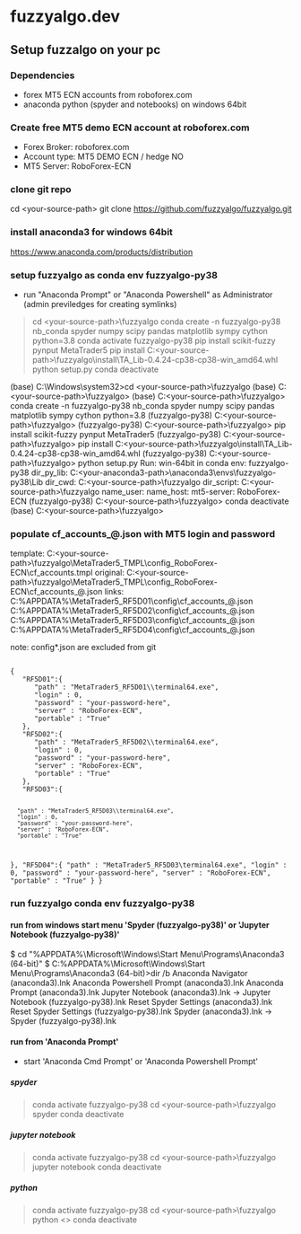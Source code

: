 # fuzzyalgo.dev

## Setup fuzzalgo on your pc

### Dependencies

- forex MT5 ECN accounts from roboforex.com
- anaconda python (spyder and notebooks) on windows 64bit

### Create free MT5 demo ECN account at roboforex.com

- Forex Broker: roboforex.com
- Account type: MT5 DEMO ECN / hedge NO 
- MT5 Server:   RoboForex-ECN

### clone git repo

cd \<your-source-path>
git clone https://github.com/fuzzyalgo/fuzzyalgo.git


### install anaconda3 for windows 64bit

https://www.anaconda.com/products/distribution

### setup fuzzyalgo as conda env fuzzyalgo-py38

- run "Anaconda Prompt" or "Anaconda Powershell" as Administrator (admin previledges for creating symlinks)

> cd \<your-source-path>\fuzzyalgo
> conda create -n fuzzyalgo-py38  nb_conda spyder numpy scipy pandas matplotlib sympy cython  python=3.8
> conda activate fuzzyalgo-py38
> pip install scikit-fuzzy pynput MetaTrader5
> pip install C:\<your-source-path>\fuzzyalgo\install\TA_Lib-0.4.24-cp38-cp38-win_amd64.whl
> python setup.py
> conda deactivate


(base) C:\Windows\system32>cd \<your-source-path>\fuzzyalgo
(base) C:\<your-source-path>\fuzzyalgo>
(base) C:\<your-source-path>\fuzzyalgo> conda create -n fuzzyalgo-py38  nb_conda spyder numpy scipy pandas matplotlib sympy cython  python=3.8
(fuzzyalgo-py38) C:\<your-source-path>\fuzzyalgo>
(fuzzyalgo-py38) C:\<your-source-path>\fuzzyalgo> pip install scikit-fuzzy pynput MetaTrader5
(fuzzyalgo-py38) C:\<your-source-path>\fuzzyalgo> pip install C:\<your-source-path>\fuzzyalgo\install\TA_Lib-0.4.24-cp38-cp38-win_amd64.whl
(fuzzyalgo-py38) C:\<your-source-path>\fuzzyalgo> python setup.py
	Run: win-64bit in conda env:  fuzzyalgo-py38
	dir_py_lib:  C:\<your-anaconda3-path>\anaconda3\envs\fuzzyalgo-py38\Lib
	dir_cwd:     C:\<your-source-path>\fuzzyalgo
	dir_script:  C:\<your-source-path>\fuzzyalgo
	name_user:   <your-username>
	name_host:   <your-hostname>
	mt5-server:  RoboForex-ECN
(fuzzyalgo-py38) C:\<your-source-path>\fuzzyalgo> conda deactivate
(base) C:\<your-source-path>\fuzzyalgo>

### populate cf_accounts_<your-username>@<your-hostname>.json with MT5 login and password

template:
C:\<your-source-path>\fuzzyalgo\MetaTrader5_TMPL\config_RoboForex-ECN\cf_accounts.tmpl
original:
C:\<your-source-path>\fuzzyalgo\MetaTrader5_TMPL\config_RoboForex-ECN\cf_accounts_<your-username>@<your-hostname>.json
links:
C:\%APPDATA%\MetaTrader5_RF5D01\config\cf_accounts_<your-username>@<your-hostname>.json
C:\%APPDATA%\MetaTrader5_RF5D02\config\cf_accounts_<your-username>@<your-hostname>.json
C:\%APPDATA%\MetaTrader5_RF5D03\config\cf_accounts_<your-username>@<your-hostname>.json
C:\%APPDATA%\MetaTrader5_RF5D04\config\cf_accounts_<your-username>@<your-hostname>.json

note: config\*.json are excluded from git

<code>
{
   "RF5D01":{
      "path" : "MetaTrader5_RF5D01\\terminal64.exe",
      "login" : 0,
      "password" : "your-password-here",
      "server" : "RoboForex-ECN",
      "portable" : "True"
   },
   "RF5D02":{
      "path" : "MetaTrader5_RF5D02\\terminal64.exe",
      "login" : 0,
      "password" : "your-password-here",
      "server" : "RoboForex-ECN",
      "portable" : "True"
   },
   "RF5D03":{
   
      "path" : "MetaTrader5_RF5D03\\terminal64.exe",
      "login" : 0,
      "password" : "your-password-here",
      "server" : "RoboForex-ECN",
      "portable" : "True"
   },
   "RF5D04":{
      "path" : "MetaTrader5_RF5D03\\terminal64.exe",
      "login" : 0,
      "password" : "your-password-here",
      "server" : "RoboForex-ECN",
      "portable" : "True"
   }
}
</code>

### run fuzzyalgo conda env fuzzyalgo-py38

#### run from windows start menu 'Spyder (fuzzyalgo-py38)' or 'Jupyter Notebook (fuzzyalgo-py38)'

$ cd  "%APPDATA%\Microsoft\Windows\Start Menu\Programs\Anaconda3 (64-bit)"
$ C:\%APPDATA%\Microsoft\Windows\Start Menu\Programs\Anaconda3 (64-bit)>dir /b
	Anaconda Navigator (anaconda3).lnk
	Anaconda Powershell Prompt (anaconda3).lnk
	Anaconda Prompt (anaconda3).lnk
	Jupyter Notebook (anaconda3).lnk
->	Jupyter Notebook (fuzzyalgo-py38).lnk
	Reset Spyder Settings (anaconda3).lnk
	Reset Spyder Settings (fuzzyalgo-py38).lnk
	Spyder (anaconda3).lnk
->	Spyder (fuzzyalgo-py38).lnk


#### run from 'Anaconda Prompt'

- start 'Anaconda Cmd Prompt' or 'Anaconda Powershell Prompt' 

##### spyder
> conda activate fuzzyalgo-py38
> cd \<your-source-path>\fuzzyalgo
> spyder 
> conda deactivate

##### jupyter notebook
> conda activate fuzzyalgo-py38
> cd \<your-source-path>\fuzzyalgo
> jupyter notebook
> conda deactivate

##### python
> conda activate fuzzyalgo-py38
> cd \<your-source-path>\fuzzyalgo
> python <>
> conda deactivate


